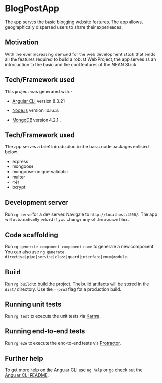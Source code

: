 # BlogPostApp

The app serves the basic blogging website features. The app allows, geographically dispersed users to share their experiences.

## Motivation

With the ever increasing demand for the web development stack that binds all the features required to build a robust Web Project, the app serves as an introduction to the basic and the cool features of the MEAN Stack. 

## Tech/Framework used

This project was generated with:-
- [Angular CLI](https://github.com/angular/angular-cli) version 8.3.21.

- [Node.js](https://nodejs.org/docs/latest-v10.x/api/) version 10.16.3.

- [MongoDB](https://docs.mongodb.com/manual/) version 4.2.1 .

## Tech/Framework used

The app serves a brief introduction to the basic node packages enlisted below.
- express
- mongoose
- mongoose-unique-validator
- multer
- rxjs
- bcrypt

## Development server

Run `ng serve` for a dev server. Navigate to `http://localhost:4200/`. The app will automatically reload if you change any of the source files.

## Code scaffolding

Run `ng generate component component-name` to generate a new component. You can also use `ng generate directive|pipe|service|class|guard|interface|enum|module`.

## Build

Run `ng build` to build the project. The build artifacts will be stored in the `dist/` directory. Use the `--prod` flag for a production build.

## Running unit tests

Run `ng test` to execute the unit tests via [Karma](https://karma-runner.github.io).

## Running end-to-end tests

Run `ng e2e` to execute the end-to-end tests via [Protractor](http://www.protractortest.org/).

## Further help

To get more help on the Angular CLI use `ng help` or go check out the [Angular CLI README](https://github.com/angular/angular-cli/blob/master/README.md).
